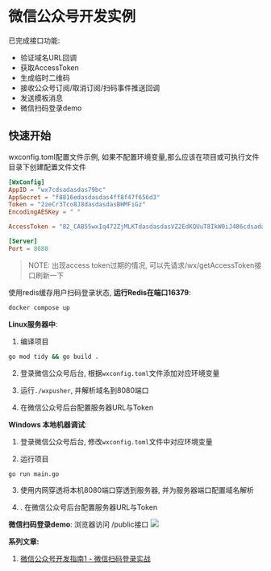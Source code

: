 # 微信公众号开发实例

已完成接口功能:
- 验证域名URL回调
- 获取AccessToken
- 生成临时二维码
- 接收公众号订阅/取消订阅/扫码事件推送回调
- 发送模板消息
- 微信扫码登录demo

## 快速开始

wxconfig.toml配置文件示例, 如果不配置环境变量,那么应该在项目或可执行文件目录下创建配置文件文件

```toml
[WxConfig]
AppID = "wx7cdsadasdas79bc"
AppSecret = "f8816edasdasdas4ff8f47f656d3"
Token = "2zeCr3Tco8J8dasdasdasBHMFiGz"
EncodingAESKey = " "

AccessToken = "82_CAB55wxIq472ZjMLKTdasdasdasVZ2EdKQUuT8IkW0iJ486cdsadasdasUt_JDzA30X-6kLM5ygEFYZgAHATMN"

[Server]
Port = 8080
```

> NOTE: 出现access token过期的情况, 可以先请求/wx/getAccessToken接口刷新一下

使用redis缓存用户扫码登录状态, **运行Redis在端口16379**:
```sh
docker compose up
```

**Linux服务器中**: 
1. 编译项目
```sh
go mod tidy && go build .
```
2. 登录微信公众号后台, 根据`wxconfig.toml`文件添加对应环境变量

3. 运行`./wxpusher`, 并解析域名到8080端口

4. 在微信公众号后台配置服务器URL与Token


**Windows 本地机器调试**:
1. 登录微信公众号后台, 修改`wxconfig.toml`文件中对应环境变量

2. 运行项目
```sh
go run main.go
```
3. 使用内网穿透将本机8080端口穿透到服务器, 并为服务器端口配置域名解析

4. . 在微信公众号后台配置服务器URL与Token

**微信扫码登录demo**: 浏览器访问 /public接口
![](https://blog.inith271.top/images/wx-scan-login.gif)

**系列文章:**
1. [微信公众号开发指南1 - 微信扫码登录实战](https://blog.inith271.top/posts/wx-guide-1/)
